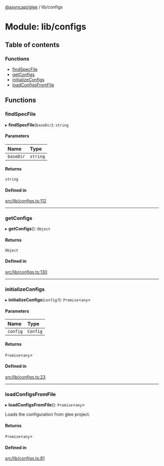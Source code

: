 [@asyncapi/glee](../README.md) / lib/configs

# Module: lib/configs

## Table of contents

### Functions

- [findSpecFile](lib_configs.md#findspecfile)
- [getConfigs](lib_configs.md#getconfigs)
- [initializeConfigs](lib_configs.md#initializeconfigs)
- [loadConfigsFromFile](lib_configs.md#loadconfigsfromfile)

## Functions

### findSpecFile

▸ **findSpecFile**(`baseDir`): `string`

#### Parameters

| Name | Type |
| :------ | :------ |
| `baseDir` | `string` |

#### Returns

`string`

#### Defined in

[src/lib/configs.ts:112](https://github.com/asyncapi/glee/blob/ca501c2/src/lib/configs.ts#L112)

___

### getConfigs

▸ **getConfigs**(): `Object`

#### Returns

`Object`

#### Defined in

[src/lib/configs.ts:130](https://github.com/asyncapi/glee/blob/ca501c2/src/lib/configs.ts#L130)

___

### initializeConfigs

▸ **initializeConfigs**(`config?`): `Promise`<`any`\>

#### Parameters

| Name | Type |
| :------ | :------ |
| `config` | `Config` |

#### Returns

`Promise`<`any`\>

#### Defined in

[src/lib/configs.ts:23](https://github.com/asyncapi/glee/blob/ca501c2/src/lib/configs.ts#L23)

___

### loadConfigsFromFile

▸ **loadConfigsFromFile**(): `Promise`<`any`\>

Loads the configuration from glee project.

#### Returns

`Promise`<`any`\>

#### Defined in

[src/lib/configs.ts:81](https://github.com/asyncapi/glee/blob/ca501c2/src/lib/configs.ts#L81)
